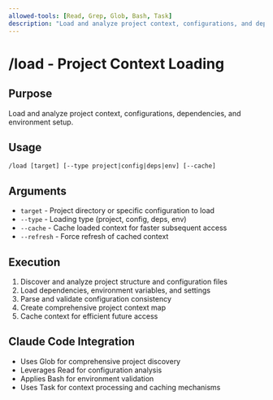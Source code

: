 ```yaml
---
allowed-tools: [Read, Grep, Glob, Bash, Task]
description: "Load and analyze project context, configurations, and dependencies"
---
```


# /load - Project Context Loading

## Purpose
Load and analyze project context, configurations, dependencies, and environment setup.

## Usage
```
/load [target] [--type project|config|deps|env] [--cache]
```

## Arguments
- `target` - Project directory or specific configuration to load
- `--type` - Loading type (project, config, deps, env)
- `--cache` - Cache loaded context for faster subsequent access
- `--refresh` - Force refresh of cached context

## Execution
1. Discover and analyze project structure and configuration files
2. Load dependencies, environment variables, and settings
3. Parse and validate configuration consistency
4. Create comprehensive project context map
5. Cache context for efficient future access

## Claude Code Integration
- Uses Glob for comprehensive project discovery
- Leverages Read for configuration analysis
- Applies Bash for environment validation
- Uses Task for context processing and caching mechanisms